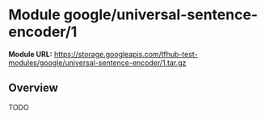 # Module google/universal-sentence-encoder/1

**Module URL:** https://storage.googleapis.com/tfhub-test-modules/google/universal-sentence-encoder/1.tar.gz

## Overview

TODO
